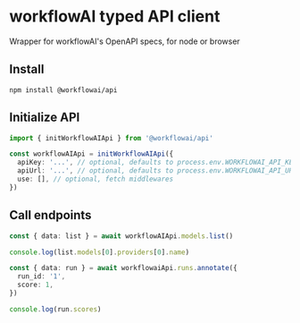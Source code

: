 # workflowAI typed API client

Wrapper for workflowAI's OpenAPI specs, for node or browser

## Install

```
npm install @workflowai/api
```

## Initialize API

```ts
import { initWorkflowAIApi } from '@workflowai/api'

const workflowAIApi = initWorkflowAIApi({
  apiKey: '...', // optional, defaults to process.env.WORKFLOWAI_API_KEY
  apiUrl: '...', // optional, defaults to process.env.WORKFLOWAI_API_URL, then to https://api.workflowai.com
  use: [], // optional, fetch middlewares
})
```

## Call endpoints

```ts
const { data: list } = await workflowAIApi.models.list()

console.log(list.models[0].providers[0].name)

const { data: run } = await workflowaiApi.runs.annotate({
  run_id: '1',
  score: 1,
})

console.log(run.scores)
```
